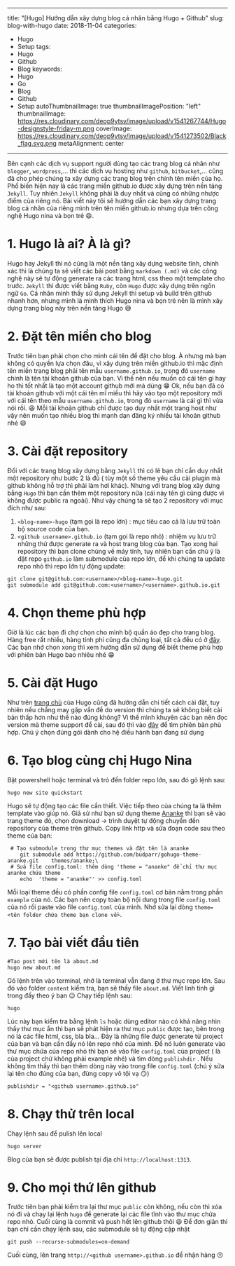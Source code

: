 ﻿
---
title: "[Hugo] Hướng dẫn xây dựng blog cá nhân bằng Hugo + Github"
slug: blog-with-hugo
date: 2018-11-04
categories:
- Hugo
- Setup
tags:
- Hugo
- Github
- Blog
keywords:
- Hugo
- Go
- Blog
- Github
- Setup
autoThumbnailImage: true
thumbnailImagePosition: "left"
thumbnailImage: https://res.cloudinary.com/deop9ytsv/image/upload/v1541267744/Hugo-designstyle-friday-m.png
coverImage: https://res.cloudinary.com/deop9ytsv/image/upload/v1541273502/Black_flag.svg.png
metaAlignment: center
---
Bên cạnh các dịch vụ support người dùng tạo các trang blog cá nhân như `blogger`, `wordpress`,... thì các dịch vụ hosting như `github`, `bitbucket`,... cũng đã cho phép chúng ta xây dựng các trang blog trên chính tên miền của họ. Phổ biến hiện nay là các trang miền github.io được xây dựng trên nền tảng `Jekyll`. Tuy nhiên `Jekyll` không phải là duy nhất và cũng có những nhược điểm của riêng nó. Bài viết này tôi sẽ hướng dẫn các bạn xây dựng trang blog cá nhân của riêng mình trên tên miền github.io nhưng dựa trên công nghệ Hugo nina và bọn trẻ :smile:.

# 1. Hugo là ai? À là gì?
Hugo hay Jekyll thì nó cũng là một nền tảng xây dựng website tĩnh, chính xác thì là chúng ta sẽ viết các bài post bằng `markdown (.md)` và các công nghệ này sẽ tự động generate ra các trang html, css theo một template cho trước. `Jekyll` thì được viết bằng `Ruby`, còn `Hugo` được xây dựng trên ngôn ngữ `Go`. Cá nhân mình thấy sử dụng Jekyll thì setup và build trên github nhanh hơn, nhưng mình là mình thích Hugo nina và bọn trẻ nên là mình xây dựng trang blog này trên nền tảng Hugo :sweat_smile:

# 2. Đặt tên miền cho blog

Trước tiên bạn phải chọn cho mình cái tên để đặt cho blog. À nhưng mà bạn không có quyền lựa chọn đâu, vì xây dựng trên miền github.io thì mặc định tên miền trang blog phải tên mẫu `username.github.io`, trong đó `username` chính là tên tài khoản github của bạn. Vì thế nên nếu muốn có cái tên gì hay ho thì tốt nhất là tạo một account github mới mà dùng :grin:
Ok, nếu bạn đã có tài khoản github với một cái tên mĩ miều thì hãy vào tạo một repository mới với cái tên theo mẫu `username.github.io`, trong đó `username` là cái gì thì vừa nói rồi.  :laughing: Mỗi tài khoản github chỉ được tạo duy nhất một trang host như vậy nên muốn tạo nhiều blog thì mạnh dạn đăng ký nhiều tài khoản github nhé  :smile:

# 3. Cài đặt repository

Đối với các trang blog xây dựng bằng `Jekyll` thì có lẽ bạn chỉ cần duy nhất một repository như bước 2 là đủ ( tùy một số theme yêu cầu cài plugin mà github không hỗ trợ thì phải làm hơi khác). Nhưng với trang blog xây dựng bằng `Hugo` thì bạn cần thêm một repository nữa (cái này tên gì cũng được vì không được public ra ngoài).
Như vậy chúng ta sẽ tạo 2 repository với mục đích như sau:
1. `<blog-name>-hugo` (tạm gọi là repo lớn) : mục tiêu cao cả là lưu trữ toàn bộ source code của bạn.
2. `<github username>.github.io` (tạm gọi là repo nhỏ) : nhiệm vụ lưu trữ những thứ được generate ra và host trang blog của bạn.
Tạo xong hai repository thì bạn clone chúng về máy tính, tuy nhiên bạn cần chú ý là đặt repo `github.io` làm submodule của repo lớn, để khi chúng ta update repo nhỏ thì repo lớn tự động update:
```
git clone git@github.com:<username>/<blog-name>-hugo.git
git submodule add git@github.com:<username>/<username>.github.io.git
```

# 4. Chọn theme phù hợp

Giờ là lúc các bạn đi chợ chọn cho mình bộ quần áo đẹp cho trang blog. Hàng free rất nhiều, hàng tính phí cũng đa chủng loại, tất cả đều có ở [đây](https://themes.gohugo.io/).
Các bạn nhớ chọn xong thì xem hướng dẫn sử dụng để biết theme phù hợp với phiên bản Hugo bao nhiêu nhé  :grin:

# 5. Cài đặt Hugo

Như trên [trang chủ](https://gohugo.io/getting-started/quick-start/) của Hugo cũng đã hướng dẫn chi tiết cách cài đặt, tuy nhiên nếu chẳng may gặp vấn đề do version thì chúng ta sẽ không biết cài bản thấp hơn như thế nào đúng không? Vì thế mình khuyên các bạn nên đọc version mà theme support để cài, sau đó thì vào [đây](https://github.com/gohugoio/hugo/releases/) để tìm phiên bản phù hợp.
 Chú ý chọn đúng gói dành cho hệ điều hành bạn đang sử dụng
# 6. Tạo blog cùng chị Hugo Nina
Bật powershell hoặc terminal và trỏ đến folder repo lớn, sau đó gõ lệnh sau:
```
hugo new site quickstart
```
Hugo sẽ tự động tạo các file cần thiết. Việc tiếp theo của chúng ta là thêm template vào giúp nó. Giả sử như bạn sử dụng theme [Ananke](https://themes.gohugo.io/gohugo-theme-ananke/) thì bạn sẽ vào trang theme đó, chọn download -> trình duyệt tự động chuyển đến repository của theme trên github. Copy link http và sửa đoạn code sau theo theme của bạn:
```terminal
 # Tạo submodule trong thư mục themes và đặt tên là ananke
	git submodule add https://github.com/budparr/gohugo-theme-ananke.git 	themes/ananke;\
 # Sửa file config.toml: thêm dòng 'theme = "ananke" để chỉ thư mục ananke chứa theme
	echo  'theme = "ananke"' >> config.toml
```
Mỗi loại theme đều có phần config file `config.toml` cơ bản nằm trong phần `example` của nó. Các bạn nên copy toàn bộ nội dung trong file `config.toml` của nó rồi paste vào file `config.toml` của mình. Nhớ sửa lại dòng `theme= <tên folder chứa theme bạn clone về>`.
# 7. Tạo bài viết đầu tiên
```
#Tạo post mới tên là about.md
hugo new about.md
```
Gõ lệnh trên vào terminal, nhớ là terminal vẫn đang ở thư mục repo lớn. Sau đó vào folder `content` kiểm tra, bạn sẽ thấy file `about.md`. Viết linh tinh gì trong đấy theo ý bạn :wink:
Chạy tiếp lệnh sau:
```
hugo
```
Lúc này bạn kiểm tra bằng lệnh `ls` hoặc dùng editor nào có khả năng nhìn thấy thư mục ẩn thì bạn sẽ phát hiện ra thư mục `public` được tạo, bên trong nó là các file html, css, bla bla... Đây là những file được generate từ project của bạn và bạn cần đẩy nó lên repo nhỏ của mình.
Để nó luôn generate vào thư mục chứa của repo nhỏ thì bạn sẽ vào file `config.toml` của project ( là của project chứ không phải example nhé) và tìm dòng `publishdir` . Nếu không tìm thấy thì bạn thêm dòng này vào trong file `config.toml` (chú ý sửa lại tên cho đúng của bạn, đừng copy vô tội vạ   :smirk:)
```
publishdir = "<github username>.github.io"
```
# 8. Chạy thử trên local
Chạy lệnh sau để pulish lên local
```
hugo server
```
Blog của bạn sẽ được publish tại địa chỉ `http://localhost:1313`.
# 9. Cho mọi thứ lên github
Trước tiên bạn phải kiểm tra lại thư mục `public` còn không, nếu còn thì xóa nó đi và chạy lại lệnh `hugo` để generate lại các file tĩnh vào thư mục chứa repo nhỏ.
Cuối cùng là commit và push hết lên github thôi  :laughing:
Để đơn giản thì bạn chỉ cần chạy lệnh sau, các submodule sẽ tự động cập nhật
```
git push --recurse-submodules=on-demand
```
Cuối cùng, lên trang `http://<github username>.github.io` để nhận hàng  :kissing:
